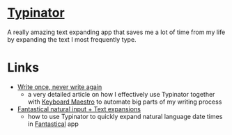 # [Typinator](http://www.ergonis.com/products/typinator/)

A really amazing text expanding app that saves me a lot of time from my life by expanding the text I most frequently type.

# Links

- [Write once, never write again](https://medium.com/@NikitaVoloboev/write-once-never-write-again-c2fa1f6c4e8)
	- a very detailed article on how I effectively use Typinator together with [Keyboard Maestro](../km/km.md) to automate big parts of my writing process
- [Fantastical natural input + Text expansions](https://medium.com/@NikitaVoloboev/fantastical-natural-input-text-expansions-3ea8cf7ccac3)
	- how to use Typinator to quickly expand natural language date times in [Fantastical](https://flexibits.com/fantastical) app
